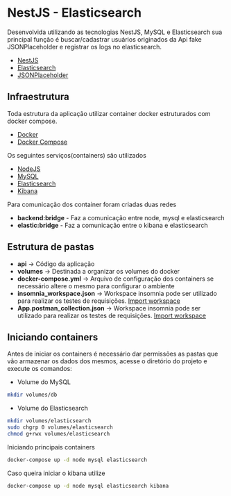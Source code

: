 # NestJS - Elasticsearch  

Desenvolvida utilizando as tecnologias NestJS, MySQL e Elasticsearch sua principal função é buscar/cadastrar usuários originados da Api fake JSONPlaceholder e registrar os logs no elasticsearch.  

- [NestJS](https://nestjs.com/)  
- [Elasticsearch](https://www.elastic.co/pt/elasticsearch/)  
- [JSONPlaceholder](https://jsonplaceholder.typicode.com/)  

## Infraestrutura  

Toda estrutura da aplicação utilizar container docker estruturados com docker compose.  

- [Docker](https://www.docker.com/)  
- [Docker Compose](https://docs.docker.com/compose/)  

Os seguintes serviços(containers) são utilizados  
- [NodeJS](https://hub.docker.com/_/node)  
- [MySQL](https://hub.docker.com/_/mysql)  
- [Elasticsearch](https://hub.docker.com/_/elasticsearch)  
- [Kibana](https://hub.docker.com/_/kibana)  

Para comunicação dos container foram criadas duas redes
- **backend:bridge** - Faz a comunicação entre node, mysql e elasticsearch  
- **elastic:bridge** - Faz a comunicação entre o kibana e elasticsearch  

## Estrutura de pastas  

- **api** -> Código da aplicação  
- **volumes** -> Destinada a organizar os volumes do docker  
- **docker-compose.yml** -> Arquivo de configuração dos containers se necessário altere o mesmo para configurar o ambiente  
- **insomnia_workspace.json** -> Workspace insomnia pode ser utilizado para realizar os testes de requisições. [Import workspace](https://support.insomnia.rest/article/52-importing-and-exporting-data)  
- **App.postman_collection.json** -> Workspace insomnia pode ser utilizado para realizar os testes de requisições. [Import workspace](https://learning.postman.com/docs/collaborating-in-postman/using-workspaces/managing-workspaces/)  


## Iniciando containers  

Antes de iniciar os containers é necessário dar permissões as pastas que vão armazenar os dados dos mesmos, acesse o diretório do projeto e execute os comandos:  

- Volume do MySQL
```bash
mkdir volumes/db
```

- Volume do Elasticsearch
```bash
mkdir volumes/elasticsearch
sudo chgrp 0 volumes/elasticsearch
chmod g+rwx volumes/elasticsearch 
```  

Iniciando principais containers  

```bash
docker-compose up -d node mysql elasticsearch
```  

Caso queira iniciar o kibana utilize  
```bash
docker-compose up -d node mysql elasticsearch kibana
```  
